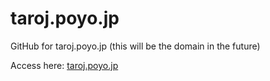 # taroj.poyo.jp

GitHub for taroj.poyo.jp (this will be the domain in the future)

Access here: [taroj.poyo.jp](https://taroj.poyo.jp "dev.taroj.poyo.jp for development")
